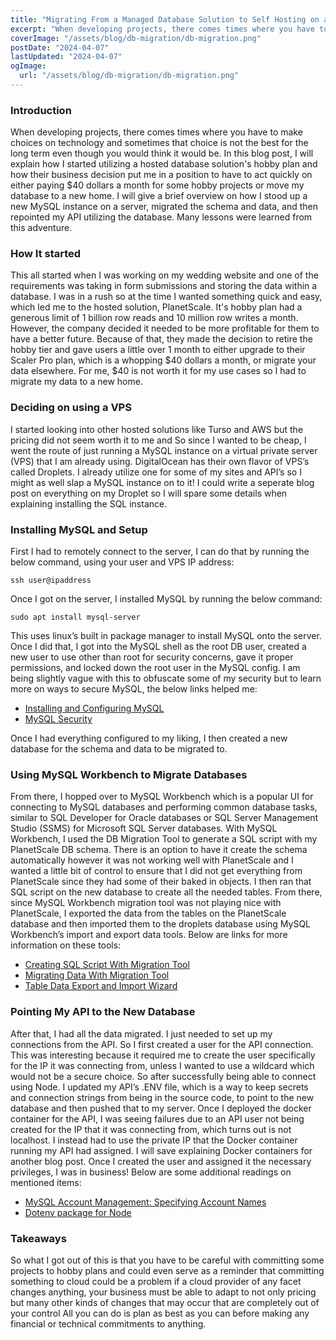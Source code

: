 ```yaml
---
title: "Migrating From a Managed Database Solution to Self Hosting on a Virtual Private Server"
excerpt: "When developing projects, there comes times where you have to make choices on technology and sometimes that choice is not the best for the long term. In this blog post, I will explain how I started utilizing a managed database solution and how their business decision put me in a position to have to act quickly on either paying $40 dollars a month for some hobby projects or move my database to a new home. I will give a brief overview on how I stood up a new MySQL instance on a server, migrated the schema and data, and then repointed my API utilizing the database."
coverImage: "/assets/blog/db-migration/db-migration.png"
postDate: "2024-04-07"
lastUpdated: "2024-04-07"
ogImage:
  url: "/assets/blog/db-migration/db-migration.png"
---
```


### Introduction

When developing projects, there comes times where you have to make choices on technology and sometimes that choice is not the best for the long term even though you would think it would be. In this blog post, I will explain how I started utilizing a hosted database solution's hobby plan and how their business decision put me in a position to have to act quickly on either paying $40 dollars a month for some hobby projects or move my database to a new home. I will give a brief overview on how I stood up a new MySQL instance on a server, migrated the schema and data, and then repointed my API utilizing the database. Many lessons were learned from this adventure.

### How It started

This all started when I was working on my wedding website and one of the requirements was taking in form submissions and storing the data within a database. I was in a rush so at the time I wanted something quick and easy, which led me to the hosted solution, PlanetScale. It's hobby plan had a generous limit of 1 billion row reads and 10 million row writes a month. However, the company decided it needed to be more profitable for them to have a better future. Because of that, they made the decision to retire the hobby tier and gave users a little over 1 month to either upgrade to their Scaler Pro plan, which is a whopping $40 dollars a month, or migrate your data elsewhere. For me, $40 is not worth it for my use cases so I had to migrate my data to a new home.

### Deciding on using a VPS

I started looking into other hosted solutions like Turso and AWS but the pricing did not seem worth it to me and So since I wanted to be cheap, I went the route of just running a MySQL instance on a virtual private server (VPS) that I am already using. DigitalOcean has their own flavor of VPS’s called Droplets. I already utilize one for some of my sites and API’s so I might as well slap a MySQL instance on to it! I could write a seperate blog post on everything on my Droplet so I will spare some details when explaining installing the SQL instance.

### Installing MySQL and Setup

First I had to remotely connect to the server, I can do that by running the below command, using your user and VPS IP address:

`ssh user@ipaddress`

Once I got on the server, I installed MySQL by running the below command:

`sudo apt install mysql-server`

This uses linux’s built in package manager to install MySQL onto the server. Once I did that, I got into the MySQL shell as the root DB user, created a new user to use other than root for security concerns, gave it proper permissions, and locked down the root user in the MySQL config. I am being slightly vague with this to obfuscate some of my security but to learn more on ways to secure MySQL, the below links helped me:

- [Installing and Configuring MySQL](https://www.digitalocean.com/community/tutorials/how-to-install-mysql-on-ubuntu-20-04)
- [MySQL Security](https://dev.mysql.com/doc/refman/8.0/en/security.html)

Once I had everything configured to my liking, I then created a new database for the schema and data to be migrated to.

### Using MySQL Workbench to Migrate Databases

From there, I hopped over to MySQL Workbench which is a popular UI for connecting to MySQL databases and performing common database tasks, similar to SQL Developer for Oracle databases or SQL Server Management Studio (SSMS) for Microsoft SQL Server databases. With MySQL Workbench, I used the DB Migration Tool to generate a SQL script with my PlanetScale DB schema. There is an option to have it create the schema automatically however it was not working well with PlanetScale and I wanted a little bit of control to ensure that I did not get everything from PlanetScale since they had some of their baked in objects. I then ran that SQL script on the new database to create all the needed tables. From there, since MySQL Workbench migration tool was not playing nice with PlanetScale, I exported the data from the tables on the PlanetScale database and then imported them to the droplets database using MySQL Workbench’s import and export data tools. Below are links for more information on these tools:

- [Creating SQL Script With Migration Tool](https://dev.mysql.com/doc/workbench/en/wb-migration-wizard-schema-target-options.html)
- [Migrating Data With Migration Tool](https://dev.mysql.com/doc/workbench/en/wb-migration-wizard-data-migration-setup.html)
- [Table Data Export and Import Wizard](https://dev.mysql.com/doc/workbench/en/wb-admin-export-import-table.html)

### Pointing My API to the New Database

After that, I had all the data migrated. I just needed to set up my connections from the API. So I first created a user for the API connection. This was interesting because it required me to create the user specifically for the IP it was connecting from, unless I wanted to use a wildcard which would not be a secure choice. So after successfully being able to connect using Node. I updated my API’s .ENV file, which is a way to keep secrets and connection strings from being in the source code, to point to the new database and then pushed that to my server. Once I deployed the docker container for the API, I was seeing failures due to an API user not being created for the IP that it was connecting from, which turns out is not localhost. I instead had to use the private IP that the Docker container running my API had assigned. I will save explaining Docker containers for another blog post. Once I created the user and assigned it the necessary privileges, I was in business! Below are some additional readings on mentioned items:

- [MySQL Account Management: Specifying Account Names](https://dev.mysql.com/doc/mysql-security-excerpt/8.3/en/account-names.html)
- [Dotenv package for Node](https://www.npmjs.com/package/dotenv)

### Takeaways

So what I got out of this is that you have to be careful with committing some projects to hobby plans and could even serve as a reminder that committing something to cloud could be a problem if a cloud provider of any facet changes anything, your business must be able to adapt to not only pricing but many other kinds of changes that may occur that are completely out of your control All you can do is plan as best as you can before making any financial or technical commitments to anything.
